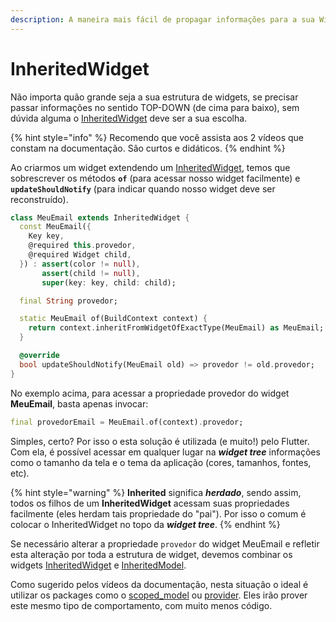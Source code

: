 ```yaml
---
description: A maneira mais fácil de propagar informações para a sua Widget Tree.
---
```


# InheritedWidget

Não importa quão grande seja a sua estrutura de widgets, se precisar passar informações no sentido TOP-DOWN \(de cima para baixo\), sem dúvida alguma o [InheritedWidget](https://api.flutter.dev/flutter/widgets/InheritedWidget-class.html) deve ser a sua escolha. 

{% hint style="info" %}
Recomendo que você assista aos 2 vídeos que constam na documentação. São curtos e didáticos.
{% endhint %}

Ao criarmos um widget extendendo um [InheritedWidget](https://api.flutter.dev/flutter/widgets/InheritedWidget-class.html), temos que sobrescrever os métodos **`of`** \(para acessar nosso widget facilmente\) e **`updateShouldNotify`** \(para indicar quando nosso widget deve ser reconstruído\).

```dart
class MeuEmail extends InheritedWidget {
  const MeuEmail({
    Key key,
    @required this.provedor,
    @required Widget child,
  }) : assert(color != null),
       assert(child != null),
       super(key: key, child: child);

  final String provedor;

  static MeuEmail of(BuildContext context) {
    return context.inheritFromWidgetOfExactType(MeuEmail) as MeuEmail;
  }

  @override
  bool updateShouldNotify(MeuEmail old) => provedor != old.provedor;
}
```

No exemplo acima, para acessar a propriedade provedor do widget **MeuEmail**, basta apenas invocar: 

```dart
final provedorEmail = MeuEmail.of(context).provedor;
```

Simples, certo? Por isso o esta solução é utilizada \(e muito!\) pelo Flutter. Com ela, é possível acessar em qualquer lugar na _**widget tree**_ informações como o tamanho da tela e o tema da aplicação \(cores, tamanhos, fontes, etc\).

{% hint style="warning" %}
**Inherited** significa _**herdado**_, sendo assim, todos os filhos de um **InheritedWidget** acessam suas propriedades facilmente \(eles herdam tais propriedade do "pai"\). Por isso o comum é colocar o InheritedWidget no topo da _**widget tree**_. 
{% endhint %}

Se necessário alterar a propriedade `provedor` do widget MeuEmail e refletir esta alteração por toda a estrutura de widget, devemos combinar os widgets [InheritedWidget](https://api.flutter.dev/flutter/widgets/InheritedWidget-class.html) e [InheritedModel](https://api.flutter.dev/flutter/widgets/InheritedModel-class.html). 

Como sugerido pelos vídeos da documentação, nesta situação o ideal é utilizar os packages como o [scoped\_model](https://pub.dev/packages/scoped_model) ou [provider](https://pub.dev/packages/provider). Eles irão prover este mesmo tipo de comportamento, com muito menos código.

 

